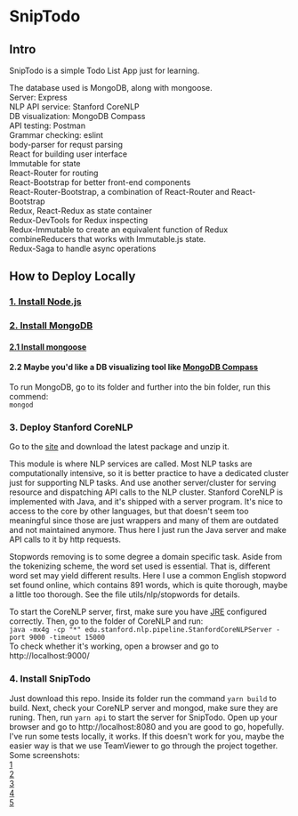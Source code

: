 # SnipTodo
## Intro
SnipTodo is a simple Todo List App just for learning.  

The database used is MongoDB, along with mongoose.  
Server: Express  
NLP API service: Stanford CoreNLP  
DB visualization: MongoDB Compass  
API testing: Postman  
Grammar checking: eslint  
body-parser for requst parsing  
React for building user interface  
Immutable for state  
React-Router for routing  
React-Bootstrap for better front-end components  
React-Router-Bootstrap, a combination of React-Router and React-Bootstrap  
Redux, React-Redux as state container  
Redux-DevTools for Redux inspecting  
Redux-Immutable to create an equivalent function of Redux combineReducers that works with Immutable.js state.  
Redux-Saga to handle async operations  

## How to Deploy Locally
### [1. Install Node.js](https://nodejs.org/en/)
### [2. Install MongoDB](https://www.mongodb.com/download-center#community)
#### [2.1 Install mongoose](https://github.com/Automattic/mongoose)
#### 2.2 Maybe you'd like a DB visualizing tool like [MongoDB Compass](https://www.mongodb.com/products/compass)
To run MongoDB, go to its folder and further into the bin folder, run this commend:  
`mongod`  

### 3. Deploy Stanford CoreNLP
Go to the [site](http://stanfordnlp.github.io/CoreNLP/index.html#download) and download the latest package and unzip it.  

This module is where NLP services are called. Most NLP tasks are computationally intensive, so it is better practice to have a dedicated cluster just for supporting NLP tasks. And use another server/cluster for serving resource and dispatching API calls to the NLP cluster. Stanford CoreNLP is implemented with Java, and it's shipped with a server program. It's nice to access to the core by other languages, but that doesn't seem too meaningful since those are just wrappers and many of them are outdated and not maintained anymore. Thus here I just run the Java server and make API calls to it by http requests.  

Stopwords removing is to some degree a domain specific task. Aside from the tokenizing scheme, the word set used is essential. That is, different word set may yield different results. Here I use a common English stopword set found online, which contains 891 words, which is quite thorough, maybe a little too thorough. See the file utils/nlp/stopwords for details.


To start the CoreNLP server, first, make sure you have [JRE](http://www.oracle.com/technetwork/indexes/downloads/index.html#java) configured correctly. Then, go to the folder of CoreNLP and run:  
`java -mx4g -cp "*" edu.stanford.nlp.pipeline.StanfordCoreNLPServer -port 9000 -timeout 15000`  
To check whether it's working, open a browser and go to http://localhost:9000/

### 4. Install SnipTodo
Just download this repo. Inside its folder run the command `yarn build` to build. Next, check your CoreNLP server and mongod, make sure they are runing. Then, run `yarn api` to start the server for SnipTodo. Open up your browser and go to http://localhost:8080 and you are good to go, hopefully. I've run some tests locally, it works. If this doesn't work for you, maybe the easier way is that we use TeamViewer to go through the project together.  
Some screenshots:  
[1](http://7xrz9i.com1.z0.glb.clouddn.com/%E5%B1%8F%E5%B9%95%E5%BF%AB%E7%85%A7%202017-04-22%20%E4%B8%8A%E5%8D%886.16.22.png)  
[2](http://7xrz9i.com1.z0.glb.clouddn.com/%E5%B1%8F%E5%B9%95%E5%BF%AB%E7%85%A7%202017-04-22%20%E4%B8%8A%E5%8D%884.01.30.png)  
[3](http://7xrz9i.com1.z0.glb.clouddn.com/%E5%B1%8F%E5%B9%95%E5%BF%AB%E7%85%A7%202017-04-22%20%E4%B8%8A%E5%8D%886.16.39.png)  
[4](http://7xrz9i.com1.z0.glb.clouddn.com/%E5%B1%8F%E5%B9%95%E5%BF%AB%E7%85%A7%202017-04-22%20%E4%B8%8A%E5%8D%886.17.02.png)  
[5](http://7xrz9i.com1.z0.glb.clouddn.com/%E5%B1%8F%E5%B9%95%E5%BF%AB%E7%85%A7%202017-04-22%20%E4%B8%8A%E5%8D%886.17.20.png)

